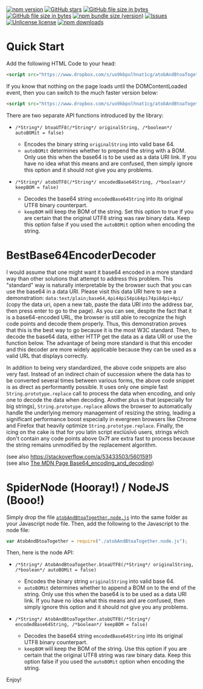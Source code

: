 [![npm version](http://img.shields.io/npm/v/bestbase64utf8.svg?label=version)](https://npmjs.org/package/bestbase64utf8 "View this project on npm")
[![GitHub stars](https://img.shields.io/github/stars/anonyco/BestBase64EncoderDecoder.svg?style=social)](https://github.com/anonyco/BestBase64EncoderDecoder/stargazers "View others who have stared this repository")
[![GitHub file size in bytes](https://img.shields.io/github/size/anonyco/BestBase64EncoderDecoder/atobAndBtoaTogether.min.js.svg?label=without%20gzip)](https://github.com/anonyco/BestBase64EncoderDecoder/blob/master/atobAndBtoaTogether.min.js "File without gzip")
[![GitHub file size in bytes](https://img.shields.io/github/size/anonyco/BestBase64EncoderDecoder/atobAndBtoaTogether.min.js.gz.svg?label=gzip%20applied)](https://github.com/anonyco/BestBase64EncoderDecoder/blob/master/atobAndBtoaTogether.min.js.gz "Gzipped file")
[![npm bundle size (version)](https://img.shields.io/bundlephobia/min/bestbase64utf8/latest.svg?color=maroon&label=NPM%20bundle%20size)](https://npmjs.org/package/bestbase64utf8 "View this project on npm")
[![Issues](http://img.shields.io/github/issues/anonyco/BestBase64EncoderDecoder.svg)]( https://github.com/anonyco/BestBase64EncoderDecoder/issues )
[![Unlicense license](http://img.shields.io/badge/license-Unlicense-brightgreen.svg)](https://unlicense.org/)
[![npm downloads](https://img.shields.io/npm/dt/bestbase64utf8.svg)](https://npmjs.org/package/bestbase64utf8 "View this project on npm")

# Quick Start

Add the following HTML Code to your head:

````HTML
<script src="https://www.dropbox.com/s/uo9kbpolhnat1cg/atobAndBtoaTogether.min.js?raw=1" type="text/javascript"></script>
````

If you know that nothing on the page loads until the DOMContentLoaded event, then you can switch to the much faster version below:

````HTML
<script src="https://www.dropbox.com/s/uo9kbpolhnat1cg/atobAndBtoaTogether.min.js?raw=1" type="text/javascript" defer=""></script>
````

There are two separate API functions introduced by the library:

* `/*String*/ btoaUTF8(/*String*/ originalString, /*boolean*/ autoBOMit = false)`
    * Encodes the binary string `originalString` into valid base 64. 
    * `autoBOMit` determines whether to prepend the string with a BOM. Only use this when the base64 is to be used as  a data URI link. If you have no idea what this means and are confused, then simply ignore this option and it should not give you any problems.

* `/*String*/ atobUTF8(/*String*/ encodedBase64String, /*boolean*/ keepBOM = false)`
    * Decodes the base64 string `encodedBase64String` into its original UTF8 binary counterpart.
    * `keepBOM` will keep the BOM of the string. Set this option to true if you are certain that the original UTF8 string was raw binary data. Keep this option false if you used the `autoBOMit` option when encoding the string.


# BestBase64EncoderDecoder

I would assume that one might want it base64 encoded in a more standard way than other solutions that attempt to address this problem. This "standard" way is naturally interpretable by the browser such that you can use the base64 in a data URI. Please visit this data URI here to see a demonstration: `data:text/plain;base64,4pi44pi54pi64pi74pi84pi+4pi/` (copy the data uri, open a new tab, paste the data URI into the address bar, then press enter to go to the page). As you can see, despite the fact that it is a base64-encoded URL, the browser is still able to recognize the high code points and decode them properly. Thus, this demonstration proves that this is the best way to go because it is the most W3C standard. Then, to decode the base64 data, either HTTP get the data as a data URI or use the function below. The advantage of being more standard is that this encoder and this decoder are more widely applicable because they can be used as a valid URL that displays correctly. 

In addition to being very standardized, the above code snippets are also very fast. Instead of an indirect chain of succession where the data has to be converted several times between various forms, the above code snippet is as direct as performantly possible. It uses only one simple fast `String.prototype.replace` call to process the data when encoding, and only one to decode the data when decoding. Another plus is that (especially for big strings), `String.prototype.replace` allows the browser to automatically handle the underlying memory management of resizing the string, leading a significant performance boost especially in evergreen browsers like Chrome and Firefox that heavily optimize `String.prototype.replace`. Finally, the icing on the cake is that for you latin script exclūsīvō users, strings which don't contain any code points above 0x7f are extra fast to process because the string remains unmodified by the replacement algorithm.

(see also https://stackoverflow.com/a/53433503/5601591)<br />
(see also [The MDN Page Base64_encoding_and_decoding](https://developer.mozilla.org/en-US/docs/Web/API/WindowBase64/Base64_encoding_and_decoding#Solution_1_%E2%80%93UTF-16_%3E_binary_UTF8-in-16))

# SpiderNode (Hooray!) / NodeJS (Booo!)

Simply drop the file [`atobAndBtoaTogether.node.js`](https://github.com/anonyco/BestBase64EncoderDecoder/blob/master/atobAndBtoaTogether.node.js) into the same folder as your Javascript node file. Then, add the following to the Javascript to the node file:

```Javascript
var AtobAndBtoaTogether = require("./atobAndBtoaTogether.node.js");
```

Then, here is the node API:
* `/*String*/ AtobAndBtoaTogether.btoaUTF8(/*String*/ originalString, /*boolean*/ autoBOMit = false)`
    * Encodes the binary string `originalString` into valid base 64. 
    * `autoBOMit` determines whether to append a BOM on to the end of the string. Only use this when the base64 is to be used as  a data URI link. If you have no idea what this means and are confused, then simply ignore this option and it should not give you any problems.

* `/*String*/ AtobAndBtoaTogether.atobUTF8(/*String*/ encodedBase64String, /*boolean*/ keepBOM = false)`
    * Decodes the base64 string `encodedBase64String` into its original UTF8 binary counterpart.
    * `keepBOM` will keep the BOM of the string. Use this option if you are certain that the original UTF8 string was raw binary data. Keep this option false if you used the `autoBOMit` option when encoding the string.

Enjoy!
